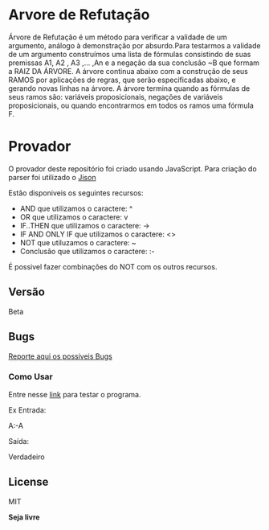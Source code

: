 # Arvore de Refutação

Árvore de Refutação é um método para verificar a validade de um argumento, análogo à demonstração por absurdo.Para testarmos a validade de um argumento construímos uma lista de fórmulas consistindo de suas premissas A1, A2 , A3 ,... ,An e a negação da sua conclusão ~B que formam a RAIZ DA ÁRVORE. A árvore continua abaixo com a construção de seus RAMOS por aplicações de regras, que serão especificadas abaixo, e gerando novas linhas na árvore. A árvore termina quando as fórmulas de seus ramos são: variáveis proposicionais, negações de variáveis proposicionais, ou quando encontrarmos em todos os ramos uma fórmula F.

# Provador

O provador deste repositório foi criado usando JavaScript. Para criação do parser foi utilizado o [Jison](zaa.ch/jison/try/)

Estão disponiveis os seguintes recursos:

- AND que utilizamos o caractere: ^
- OR que utilizamos o caractere: v
- IF..THEN que utilizamos o caractere: ->
- IF AND ONLY IF que utilizamos o caractere: <>
- NOT que utiluzamos o caractere: ~
- Conclusão que utilizamos o caractere: :-

É possivel fazer combinações do NOT com os outros recursos.

## Versão

Beta

## Bugs

[Reporte aqui os possiveis Bugs](https://github.com/joshuapassos/Arvore-de-refutacao/issues)

### Como Usar

Entre nesse [link](https://rawgit.com/joshuapassos/Arvore-de-refutacao/origin/index.html) para testar o programa.

Ex Entrada:

A:-A

Saída:

Verdadeiro

## License

MIT

**Seja livre**
